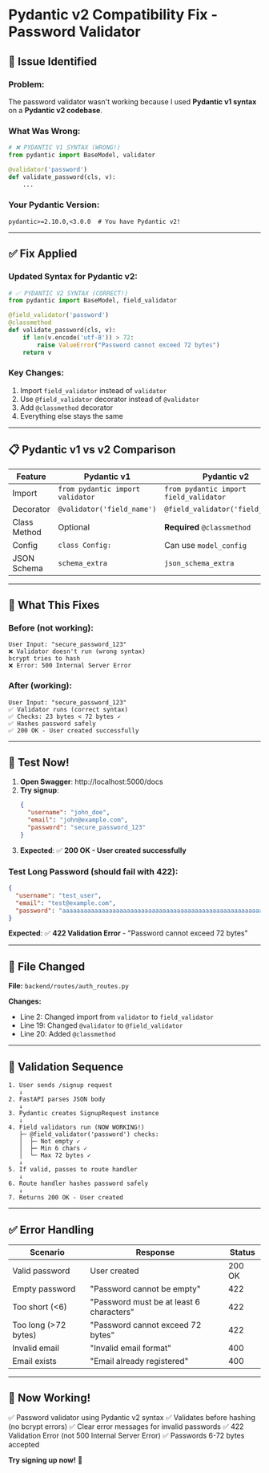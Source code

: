 # Pydantic v2 Compatibility Fix - Password Validator

## 🐛 Issue Identified

### **Problem:**
The password validator wasn't working because I used **Pydantic v1 syntax** on a **Pydantic v2 codebase**.

### **What Was Wrong:**
```python
# ❌ PYDANTIC V1 SYNTAX (WRONG!)
from pydantic import BaseModel, validator

@validator('password')
def validate_password(cls, v):
    ...
```

### **Your Pydantic Version:**
```
pydantic>=2.10.0,<3.0.0  # You have Pydantic v2!
```

---

## ✅ Fix Applied

### **Updated Syntax for Pydantic v2:**
```python
# ✅ PYDANTIC V2 SYNTAX (CORRECT!)
from pydantic import BaseModel, field_validator

@field_validator('password')
@classmethod
def validate_password(cls, v):
    if len(v.encode('utf-8')) > 72:
        raise ValueError("Password cannot exceed 72 bytes")
    return v
```

### **Key Changes:**
1. Import `field_validator` instead of `validator`
2. Use `@field_validator` decorator instead of `@validator`
3. Add `@classmethod` decorator
4. Everything else stays the same

---

## 📋 Pydantic v1 vs v2 Comparison

| Feature | Pydantic v1 | Pydantic v2 |
|---------|------------|------------|
| Import | `from pydantic import validator` | `from pydantic import field_validator` |
| Decorator | `@validator('field_name')` | `@field_validator('field_name')` |
| Class Method | Optional | **Required** `@classmethod` |
| Config | `class Config:` | Can use `model_config` |
| JSON Schema | `schema_extra` | `json_schema_extra` |

---

## 🎯 What This Fixes

### **Before (not working):**
```
User Input: "secure_password_123"
❌ Validator doesn't run (wrong syntax)
bcrypt tries to hash
❌ Error: 500 Internal Server Error
```

### **After (working):**
```
User Input: "secure_password_123"
✅ Validator runs (correct syntax)
✅ Checks: 23 bytes < 72 bytes ✓
✅ Hashes password safely
✅ 200 OK - User created successfully
```

---

## 🧪 Test Now!

1. **Open Swagger**: http://localhost:5000/docs
2. **Try signup**:
   ```json
   {
     "username": "john_doe",
     "email": "john@example.com",
     "password": "secure_password_123"
   }
   ```
3. **Expected**: ✅ **200 OK - User created successfully**

### **Test Long Password (should fail with 422):**
```json
{
  "username": "test_user",
  "email": "test@example.com",
  "password": "aaaaaaaaaaaaaaaaaaaaaaaaaaaaaaaaaaaaaaaaaaaaaaaaaaaaaaaaaaaaaaaaaaaaaaaaa"
}
```
**Expected**: ✅ **422 Validation Error** - "Password cannot exceed 72 bytes"

---

## 🔧 File Changed

**File:** `backend/routes/auth_routes.py`

**Changes:**
- Line 2: Changed import from `validator` to `field_validator`
- Line 19: Changed `@validator` to `@field_validator`
- Line 20: Added `@classmethod`

---

## 📝 Validation Sequence

```
1. User sends /signup request
   ↓
2. FastAPI parses JSON body
   ↓
3. Pydantic creates SignupRequest instance
   ↓
4. Field validators run (NOW WORKING!)
   ├─ @field_validator('password') checks:
   │  ├─ Not empty ✓
   │  ├─ Min 6 chars ✓
   │  └─ Max 72 bytes ✓
   ↓
5. If valid, passes to route handler
   ↓
6. Route handler hashes password safely
   ↓
7. Returns 200 OK - User created
```

---

## ✅ Error Handling

| Scenario | Response | Status |
|----------|----------|--------|
| Valid password | User created | 200 OK |
| Empty password | "Password cannot be empty" | 422 |
| Too short (<6) | "Password must be at least 6 characters" | 422 |
| Too long (>72 bytes) | "Password cannot exceed 72 bytes" | 422 |
| Invalid email | "Invalid email format" | 400 |
| Email exists | "Email already registered" | 400 |

---

## 🚀 Now Working!

✅ Password validator using Pydantic v2 syntax
✅ Validates before hashing (no bcrypt errors)
✅ Clear error messages for invalid passwords
✅ 422 Validation Error (not 500 Internal Server Error)
✅ Passwords 6-72 bytes accepted

**Try signing up now!** 🎉
